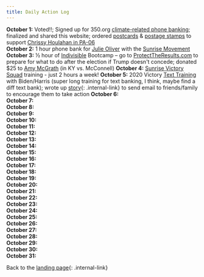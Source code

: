 ```yaml
---
title: Daily Action Log
---
```


**October 1:** Voted!!; Signed up for 350.org [climate-related phone banking](https://act.350.org/go/212663?aktmid=tm4915495.EwCjwv&akid=a22330370.3000156.wflPtj&t=1&source=conf); finalized and shared this website; ordered [postcards](https://www.etsy.com/listing/616789343/state-birds-set-of-100-vote-postcards?ref=shop_home_active_49&crt=1) & [postage stamps](https://www.ebay.com/itm/35-Cent-combo-rate-postage-for-50-post-cards-Stamps-face-17-50-for-14-55/264874231787?hash=item3dabbc07eb:g:yNsAAOSwqoxcT3rm) to support [Chrissy Houlahan in PA-06](https://www.chrissyhoulahanforcongress.com/)  
**October 2:** 1 hour phone bank for [Julie Oliver](https://www.google.com/url?sa=t&rct=j&q=&esrc=s&source=web&cd=&cad=rja&uact=8&ved=2ahUKEwjGwtObjZfsAhXHgXIEHTccCWAQFjAAegQIAxAC&url=https%3A%2F%2Fballotpedia.org%2FJulie_Oliver&usg=AOvVaw3xmrOQ2bEaJtX5HlaUja79) with the [Sunrise Movement](https://www.sunrisemovement.org/campaign/phone-banking/)  
**October 3:** ½ hour of [Indivisible](https://indivisible.org/) Bootcamp – go to [ProtectTheResults.com](www.ProtectTheResults.com) to prepare for what to do after the election if Trump doesn't concede; donated $25 to [Amy McGrath](https://secure.actblue.com/donate/am-website?refcode=website-nav) (in KY vs. McConnell)
**October 4:** [Sunrise Victory Squad](https://www.sunrisemovement.org/campaign/victory-squad/) training - just 2 hours a week!
**October 5:**  2020 Victory [Text Training](https://www.google.com/url?sa=t&rct=j&q=&esrc=s&source=web&cd=&cad=rja&uact=8&ved=2ahUKEwiFtfWY2p7sAhUH1VkKHXN3C34QFjAAegQIARAD&url=https%3A%2F%2Fwww.mobilize.us%2F2020victory%2Fevent%2F293967%2F&usg=AOvVaw2mB4T_nu7mYXol2huqG7km) with Biden/Harris (super long training for text banking, I think, maybe find a diff text bank); wrote up [story](/PoliticalActionOct2020/story){: .internal-link} to send email to friends/family to encourage them to take action
**October 6:**  
**October 7:**  
**October 8:**  
**October 9:**  
**October 10:**  
**October 11:**  
**October 12:**  
**October 13:**  
**October 14:**  
**October 15:**  
**October 16:**  
**October 17:**  
**October 18:**  
**October 19:**  
**October 20:**  
**October 21:**  
**October 22:**  
**October 23:**  
**October 24:**  
**October 25:**  
**October 26:**  
**October 27:**  
**October 28:**  
**October 29:**  
**October 30:**  
**October 31:**  

Back to the [landing page](/PoliticalActionOct2020/landingpage){: .internal-link}
